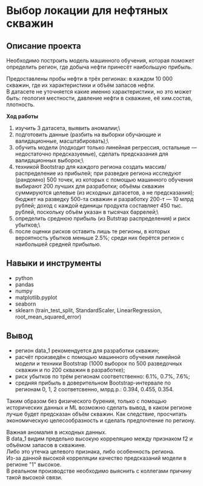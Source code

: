 # Выбор локации для нефтяных скважин

## Описание проекта

Необходимо построить модель машинного обучения, которая поможет определить регион, где добыча нефти принесёт наибольшую прибыль.

Предоставлены пробы нефти в трёх регионах: в каждом 10 000 скважин, где их характеристики и объём запасов нефти.\
В датасете не уточняется какие именно характеристики, но это может быть: геология местности, давление нефти в скважине, её хим.состав, плотность.

**Ход работы**
1) изучить 3 датасета, выявить аномалии;\
2) подготовить данные (разбить на выборки обучающие и валидационные, масштабировать);\
3) обучить модели (подходит только линейная регрессия, остальные — недостаточно предсказуемые), сделать предсказания для валидационных выборок;\
4) техникой Bootstrap для каждого региона создать массив/распределение из прибылей; при разведке региона исследуют (рандомно) 500 точек, из которых с помощью машинного обучения выбирают 200 лучших для разработки; объёмы скважин суммируются целевые (из исходных датасетов, а не предсказания); бюджет на разведку 500-та скважин и разработку 200-т — 10 млрд рублей; доход с каждой единицы продукта составляет 450 тыс. рублей, поскольку объём указан в тысячах баррелей;\
5) определить среднюю прибыль (из Butstrap распределения) и риск убытков;\
6) после оценки рисков оставить лишь те регионы, в которых вероятность убытков меньше 2.5%; среди них берётся регион с наибольшей средней прибылью.

## Навыки и инструменты

* python
* pandas
* numpy
* matplotlib.pyplot
* seaborn
* sklearn (train_test_split, StandardScaler, LinearRegression, root_mean_squared_error)

## Вывод

* регион data_1 рекомендуется для разработки скважин;
* расчёт произведён с помощью машинного обучения линейной модели и техники Bootstrap (1000 выборок по 500 разведочных скважин и по 200 скважин в разработке); 
* риск убытков по трём регионам соответственно: 6.1%, 0.7%, 7.6%;
* средняя прибыль в доверительном Bootstrap-интервале по регионам 0, 1, 2 соответсвенно, млрд.р.: 0.394, 0.455, 0.354.

Таким образом без физического бурения, только с помощью исторических данных и ML возможно сделать вывод, в каком регионе лучше будет предсказан объём скважин. Как следствие, просчитать экономическую целесообразность и сделать предпочтение по региону.

Важная аномалия в исходных данных.\
В data_1 видим предельно высокую корреляцию между признаком f2 и объёмом запасов в скважине.\
Либо это утечка целевого признака, либо особенность региона.\
Из-за данной высокой корреляции качество предсказаний модели в регионе "1" высокое.\
В реальном производстве необходимо выяснить с коллегами причину такой высокой связи.